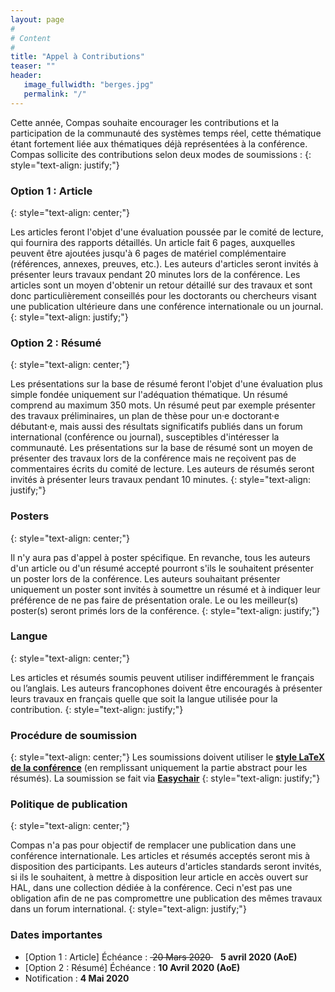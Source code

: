 ```yaml
---
layout: page
#
# Content
#
title: "Appel à Contributions"
teaser: ""
header:
   image_fullwidth: "berges.jpg"
   permalink: "/"
---
```


Cette année, Compas souhaite encourager les contributions et la participation de la communauté des systèmes temps réel, cette thématique étant fortement liée aux thématiques déjà représentées à la conférence. Compas sollicite des contributions selon deux modes de soumissions :
{: style="text-align: justify;"}

### **Option 1 : Article**
{: style="text-align: center;"}

Les articles feront l'objet d'une évaluation poussée par le comité de lecture, qui fournira des rapports détaillés. Un article fait 6 pages, auxquelles peuvent être ajoutées jusqu'à 6 pages de matériel complémentaire (références, annexes, preuves, etc.). Les auteurs d'articles seront invités à présenter leurs travaux pendant 20 minutes lors de la conférence. Les articles sont un moyen d'obtenir un retour détaillé sur des travaux et sont donc particulièrement conseillés pour les doctorants ou chercheurs visant une publication ultérieure dans une conférence internationale ou un journal.
{: style="text-align: justify;"}

### **Option 2 : Résumé**
{: style="text-align: center;"}

Les présentations sur la base de résumé feront l'objet d'une évaluation plus simple fondée uniquement sur l'adéquation thématique. Un résumé comprend au maximum 350 mots. Un résumé peut par exemple présenter des travaux préliminaires, un plan de thèse pour un·e doctorant·e débutant·e, mais aussi des résultats significatifs publiés dans un forum international (conférence ou journal), susceptibles d'intéresser la communauté. Les présentations sur la base de résumé sont un moyen de présenter des travaux lors de la conférence mais ne reçoivent pas de commentaires écrits du comité de lecture. Les auteurs de résumés seront invités à présenter leurs travaux pendant 10 minutes.
{: style="text-align: justify;"}

### **Posters**
{: style="text-align: center;"}

Il n'y aura pas d'appel à poster spécifique. En revanche, tous les auteurs d'un article ou d'un résumé accepté pourront s'ils le souhaitent présenter un poster lors de la conférence. Les auteurs souhaitant présenter uniquement un poster sont invités à soumettre un résumé et à indiquer leur préférence de ne pas faire de présentation orale. Le ou les meilleur(s) poster(s) seront primés lors de la conférence.
{: style="text-align: justify;"}

### **Langue**
{: style="text-align: center;"}

Les articles et résumés soumis peuvent utiliser indifféremment le français ou l’anglais. Les auteurs francophones doivent être encouragés à présenter leurs travaux en français quelle que soit la langue utilisée pour la contribution.
{: style="text-align: justify;"}

### **Procédure de soumission**
{: style="text-align: center;"}
Les soumissions doivent utiliser le **[style LaTeX de la conférence](../assets/misc/compas-2020-style.zip)** (en remplissant uniquement la partie abstract pour les résumés). La soumission se fait via **[Easychair](https://easychair.org/conferences/?conf=compas2020)**
{: style="text-align: justify;"}

### **Politique de publication**
{: style="text-align: center;"}

Compas n'a pas pour objectif de remplacer une publication dans une conférence internationale. Les articles et résumés acceptés seront mis à disposition des participants. Les auteurs d'articles standards seront invités, si ils le souhaitent, à mettre à disposition leur article en accès ouvert sur HAL, dans une collection dédiée à la conférence. Ceci n'est pas une obligation afin de ne pas compromettre une publication des mêmes travaux dans un forum international.
{: style="text-align: justify;"}

### **Dates importantes**

- [Option 1 : Article] Échéance : <s>&nbsp;20 Mars 2020&nbsp;</s>&nbsp;&nbsp;  **5 avril 2020 (AoE)**
- [Option 2 : Résumé] Échéance : **10 Avril 2020 (AoE)**
- Notification : **4 Mai 2020**

